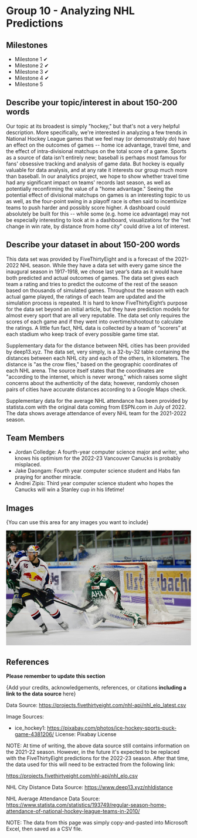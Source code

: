 # Group 10 - Analyzing NHL Predictions


## Milestones

  
- Milestone 1 ✔
- Milestone 2 ✔
- Milestone 3 ✔
- Milestone 4 ✔
- Milestone 5

## Describe your topic/interest in about 150-200 words
  

Our topic at its broadest is simply "hockey," but that's not a very helpful description. More specifically, we're interested in analyzing a few trends in National Hockey League games that we feel may (or demonstrably *do*) have an effect on the outcomes of games -- home ice advantage, travel time, and the effect of intra-divisional matchups on the total score of a game. Sports as a source of data isn't entirely new; baseball is perhaps most famous for fans' obsessive tracking and analysis of game data. But hockey is equally valuable for data analysis, and at any rate it interests our group much more than baseball. In our analytics project, we hope to show whether travel time had any significant impact on teams' records last season, as well as potentially reconfirming the value of a "home advantage." Seeing the potential effect of divisional matchups on games is an interesting topic to us as well, as the four-point swing in a playoff race is often said to incentivize teams to push harder and possibly score higher. A dashboard could absolutely be built for this -- while some (e.g. home ice advantage) may not be especially interesting to look at in a dashboard, visualizations for the "net change in win rate, by distance from home city" could drive a lot of interest.

## Describe your dataset in about 150-200 words

This data set was provided by FiveThirtyEight and is a forecast of the 2021-2022 NHL season. While they have a data set with every game since the inaugural season in 1917-1918, we chose last year’s data as it would have both predicted and actual outcomes of games. The data set gives each team a rating and tries to predict the outcome of the rest of the season based on thousands of simulated games. Throughout the season with each actual game played, the ratings of each team are updated and the simulation process is repeated. It is hard to know FiveThirtyEight’s purpose for the data set beyond an initial article, but they have prediction models for almost every sport that are all very reputable. The data set only requires the scores of each game and if they went into overtime/shootout to calculate the ratings. A little fun fact, NHL data is collected by a team of “scorers” at each stadium who keep track of every possible game time stat.

Supplementary data for the distance between NHL cities has been provided by deep13.xyz. The data set, very simply, is a 32-by-32 table containing the distances between each NHL city and each of the others, in kilometers. The distance is "as the crow flies," based on the geographic coordinates of each NHL arena. The source itself states that the coordinates are "according to the internet, which is never wrong," which raises some slight concerns about the authenticity of the data; however, randomly chosen pairs of cities have accurate distances according to a Google Maps check.

Supplementary data for the average NHL attendance has been provided by statista.com with the original data coming from ESPN.com in July of 2022. The data shows average attendance of every NHL team for the 2021-2022 season.

## Team Members


- Jordan Colledge: A fourth-year computer science major and writer, who knows his optimism for the 2022-23 Vancouver Canucks is probably misplaced.
- Jake Daongam: Fourth year computer science student and Habs fan praying for another miracle.
- Andrei Zipis: Third year computer science student who hopes the Canucks will win a Stanley cup in his lifetime!

## Images


{You can use this area for any images you want to include}

![Ice Hockey](images/ice_hockey1.jpg)

## References

**Please remember to update this section**

{Add your credits, acknowledgements, references, or citations **including a link to the data source** here}

Data Source: https://projects.fivethirtyeight.com/nhl-api/nhl_elo_latest.csv

Image Sources:  

- ice_hockey1: https://pixabay.com/photos/ice-hockey-sports-puck-game-4381206/  License: Pixabay License

NOTE: At time of writing, the above data source still contains information on the 2021-22 season. However, in the future it's expected to be replaced with the FiveThirtyEight predictions for the 2022-23 season. After that time, the data used for this will need to be extracted from the following link:

https://projects.fivethirtyeight.com/nhl-api/nhl_elo.csv

NHL City Distance Data Source: https://www.deep13.xyz/nhldistance

NHL Average Attendance Data Source: https://www.statista.com/statistics/193749/regular-season-home-attendance-of-national-hockey-league-teams-in-2010/

NOTE: The data from this page was simply copy-and-pasted into Microsoft Excel, then saved as a CSV file.
